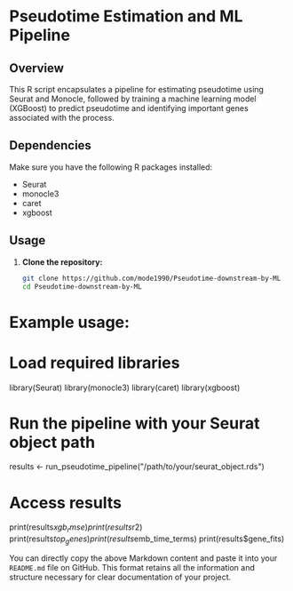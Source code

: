 # Pseudotime Estimation and ML Pipeline

## Overview

This R script encapsulates a pipeline for estimating pseudotime using Seurat and Monocle, followed by training a machine learning model (XGBoost) to predict pseudotime and identifying important genes associated with the process.

## Dependencies

Make sure you have the following R packages installed:

- Seurat
- monocle3
- caret
- xgboost

## Usage

1. **Clone the repository:**
   ```bash
   git clone https://github.com/mode1990/Pseudotime-downstream-by-ML
   cd Pseudotime-downstream-by-ML


# Example usage:
# Load required libraries
library(Seurat)
library(monocle3)
library(caret)
library(xgboost)

# Run the pipeline with your Seurat object path
results <- run_pseudotime_pipeline("/path/to/your/seurat_object.rds")

# Access results
print(results$xgb_rmse)
print(results$r2)
print(results$top_genes)
print(results$emb_time_terms)
print(results$gene_fits)



You can directly copy the above Markdown content and paste it into your `README.md` file on GitHub. This format retains all the information and structure necessary for clear documentation of your project.
